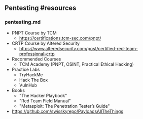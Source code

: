 ## **Pentesting #resources**
### pentesting.md
- PNPT Course by TCM
  - https://certifications.tcm-sec.com/pnpt/
- CRTP Course by Altered Security
  - https://www.alteredsecurity.com/post/certified-red-team-professional-crtp
- Recommended Courses
  - TCM Academy (PNPT, OSINT, Practical Ethical Hacking)
- Practice Labs
  - TryHackMe
  - Hack The Box
  - VulnHub
- Books
  - "The Hacker Playbook"
  - "Red Team Field Manual"
  - "Metasploit: The Penetration Tester’s Guide"
- https://github.com/swisskyrepo/PayloadsAllTheThings
